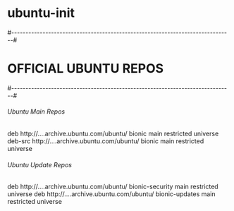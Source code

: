 # ubuntu-init
#------------------------------------------------------------------------------#
#                            OFFICIAL UBUNTU REPOS                             #
#------------------------------------------------------------------------------#


###### Ubuntu Main Repos
deb http://....archive.ubuntu.com/ubuntu/ bionic main restricted universe 
deb-src http://....archive.ubuntu.com/ubuntu/ bionic main restricted universe 

###### Ubuntu Update Repos
deb http://....archive.ubuntu.com/ubuntu/ bionic-security main restricted universe 
deb http://....archive.ubuntu.com/ubuntu/ bionic-updates main restricted universe 
